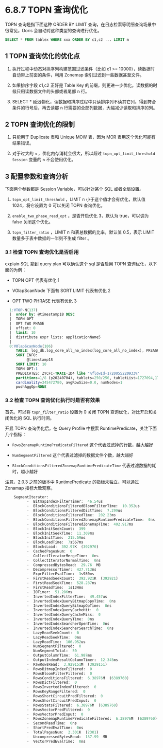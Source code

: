 # 6.8.7 TOPN 查询优化

TOPN 查询是指下面这种 ORDER BY LIMIT 查询，在日志检索等明细查询场景中很常见，Doris 会自动对这种类型的查询进行优化。

```sql
SELECT * FROM tablex WHERE xxx ORDER BY c1,c2 ... LIMIT n
```

## 1 TOPN 查询优化的优化点

1. 执行过程中动态对排序列构建范围过滤条件（比如 c1 >= 10000），读数据时自动带上前面的条件，利用 Zonemap 索引过滤到一些数据甚至文件。

2. 如果排序字段 c1,c2 正好是 Table Key 的前缀，则更进一步优化，读数据的时候只用读数据文件的头部或者尾部 n 行。

3. SELECT * 延迟物化，读数据和排序过程中只读排序列不读其它列，得到符合条件的行号后，再去读那 n 行需要的全部列数据，大幅减少读取和排序的列。

## 2 TOPN 查询优化的限制

1. 只能用于 Duplicate 表和 Unique MOW 表，因为 MOR 表用这个优化可能有结果错误。

2. 对于过大的 `n` ，优化内存消耗会很大，所以超过 `topn_opt_limit_threshold Session` 变量的 `n` 不会使用优化。

## 3 配置参数和查询分析

下面两个参数都是 Session Variable，可以针对某个 SQL 或者全局设置。

1. `topn_opt_limit_threshold` ，LIMIT n 小于这个值才会有优化，默认值 1024，将它设置为 0 可以关闭 TOPN 查询优化。

2. `enable_two_phase_read_opt` ，是否开启优化 3，默认为 true，可以调为 false 关闭这个优化。

3. `topn_filter_ratio` ，LIMIT n 和表总数据的比率，默认值 0.5，表示 LIMIT 数量多于表中数据的一半则不生成 filter 。

### 3.1 检查 TOPN 查询优化是否启用

explain SQL 拿到 query plan 可以确认这个 sql 是否启用 TOPN 查询优化，以下面的为例：

* TOPN OPT 代表有优化 1

* VOlapScanNode 下面有 SORT LIMIT 代表有优化 2

* OPT TWO PHRASE 代表有优化 3

```sql
  1:VTOP-N(137)
  |  order by: @timestamp18 DESC
  |  TOPN OPT
  |  OPT TWO PHASE
  |  offset: 0
  |  limit: 10
  |  distribute expr lists: applicationName5
  |  
  0:VOlapScanNode(106)
     TABLE: log_db.log_core_all_no_index(log_core_all_no_index), PREAGGREGATION: ON
     SORT INFO:
          @timestamp18
     SORT LIMIT: 10
     TOPN OPT:1
     PREDICATES: ZYCFC-TRACE-ID4 like '%flowId-1720055220933%'
     partitions=1/8 (p20240704), tablets=250/250, tabletList=1727094,1727096,1727098 ...
     cardinality=345472780, avgRowSize=0.0, numNodes=1
     pushAggOp=NONE
```

### 3.2 检查 TOPN 查询优化执行时是否有效果

首先，可以将 `topn_filter_ratio` 设置为 0 关闭 TOPN 查询优化，对比开启和关闭优化的 SQL 执行时间。

开启 TOPN 查询优化后，在 Query Profile 中搜索 RuntimePredicate，关注下面几个指标：

* `RowsZonemapRuntimePredicateFiltered` 这个代表过滤掉的行数，越大越好

* `NumSegmentFiltered` 这个代表过滤掉的数据文件个数，越大越好

* `BlockConditionsFilteredZonemapRuntimePredicateTime` 代表过滤数据的耗时，越小越好

注意，2.0.3 之前的版本中 RuntimePredicate 的指标未独立，可以通过 Zonamap 指标大致观察。

```sql
    SegmentIterator:
          -  BitmapIndexFilterTimer:  46.54us
          -  BlockConditionsFilteredBloomFilterTime:  10.352us
          -  BlockConditionsFilteredDictTime:  7.299us
          -  BlockConditionsFilteredTime:  202.23ms
          -  BlockConditionsFilteredZonemapRuntimePredicateTime:  0ns
          -  BlockConditionsFilteredZonemapTime:  402.917ms
          -  BlockInitSeekCount:  399
          -  BlockInitSeekTime:  11.309ms
          -  BlockInitTime:  215.59ms
          -  BlockLoadTime:  7s567ms
          -  BlocksLoad:  392.97K  (392970)
          -  CachedPagesNum:  0
          -  CollectIteratorMergeTime:  0ns
          -  CollectIteratorNormalTime:  0ns
          -  CompressedBytesRead:  29.76  MB
          -  DecompressorTimer:  427.713ms
          -  ExprFilterEvalTime:  3s930ms
          -  FirstReadSeekCount:  392.921K  (392921)
          -  FirstReadSeekTime:  528.287ms
          -  FirstReadTime:  1s134ms
          -  IOTimer:  51.286ms
          -  InvertedIndexFilterTime:  49.457us
          -  InvertedIndexQueryBitmapCopyTime:  0ns
          -  InvertedIndexQueryBitmapOpTime:  0ns
          -  InvertedIndexQueryCacheHit:  0
          -  InvertedIndexQueryCacheMiss:  0
          -  InvertedIndexQueryTime:  0ns
          -  InvertedIndexSearcherOpenTime:  0ns
          -  InvertedIndexSearcherSearchTime:  0ns
          -  LazyReadSeekCount:  0
          -  LazyReadSeekTime:  0ns
          -  LazyReadTime:  106.952us
          -  NumSegmentFiltered:  0
          -  NumSegmentTotal:  50
          -  OutputColumnTime:  61.987ms
          -  OutputIndexResultColumnTimer:  12.345ms
          -  RawRowsRead:  3.929151M  (3929151)
          -  RowsBitmapIndexFiltered:  0
          -  RowsBloomFilterFiltered:  0
          -  RowsConditionsFiltered:  6.38976M  (6389760)
          -  RowsDictFiltered:  0
          -  RowsInvertedIndexFiltered:  0
          -  RowsKeyRangeFiltered:  0
          -  RowsShortCircuitPredFiltered:  0
          -  RowsShortCircuitPredInput:  0
          -  RowsStatsFiltered:  6.38976M  (6389760)
          -  RowsVectorPredFiltered:  0
          -  RowsVectorPredInput:  0
          -  RowsZonemapRuntimePredicateFiltered:  6.38976M  (6389760)
          -  SecondReadTime:  0ns
          -  ShortPredEvalTime:  0ns
          -  TotalPagesNum:  2.301K  (2301)
          -  UncompressedBytesRead:  137.99  MB
          -  VectorPredEvalTime:  0ns
```
